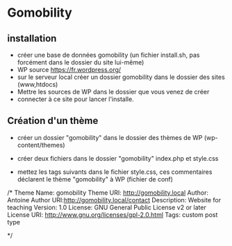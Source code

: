 # Gomobility

## installation

- créer une base de données gomobility (un fichier install.sh, pas forcément dans le dossier du site lui-même)
- WP source https://fr.wordpress.org/
- sur le serveur local créer un dossier gomobility dans le dossier des sites (www,htdocs)
- Mettre les sources de WP dans le dossier que vous venez de créer
- connecter à ce site pour lancer l'installe.

## Création d'un thème

- créer un dossier "gomobility" dans le dossier des thèmes de WP (wp-content/themes)

- créer deux fichiers dans le dossier "gomobility" index.php et style.css

- mettez les tags suivants dans le fichier style.css, ces commentaires déclarent le thème "gomobility" à WP (fichier de conf)

/*
Theme Name: gomobility
Theme URI: http://gomobility.local
Author: Antoine
Author URI:http://gomobility.local/contact
Description: Website for teaching
Version: 1.0
License: GNU General Public License v2 or later
License URI: http://www.gnu.org/licenses/gpl-2.0.html
Tags: custom post type

*/